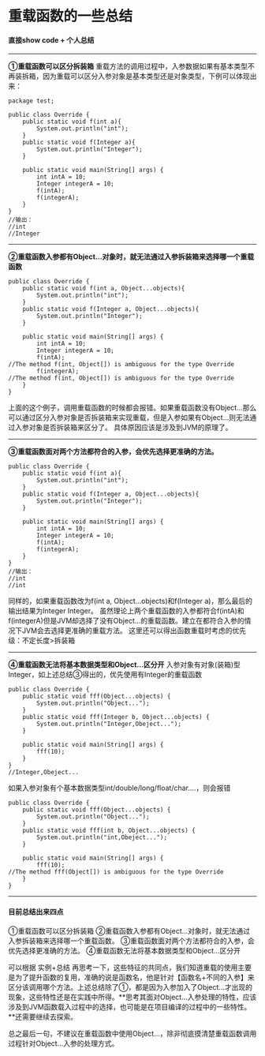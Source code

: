 # 重载函数的一些总结

#### 直接show code + 个人总结

----------

**①重载函数可以区分拆装箱**
重载方法的调用过程中，入参数据如果有基本类型不再装拆箱，因为重载可以区分入参对象是基本类型还是对象类型，下例可以体现出来：
```
package test;

public class Override {
	public static void f(int a){
		System.out.println("int");
	}
	public static void f(Integer a){
		System.out.println("Integer");
	}
	
	public static void main(String[] args) {
		int intA = 10;
		Integer integerA = 10;
		f(intA);
		f(integerA);
	}
}
//输出：
//int
//Integer
```

----------

**②重载函数入参都有Object...对象时，就无法通过入参拆装箱来选择哪一个重载函数**

```
public class Override {
	public static void f(int a, Object...objects){
		System.out.println("int");
	}
	public static void f(Integer a, Object...objects){
		System.out.println("Integer");
	}
	
	public static void main(String[] args) {
		int intA = 10;
		Integer integerA = 10;
		f(intA);
//The method f(int, Object[]) is ambiguous for the type Override
		f(integerA);
//The method f(int, Object[]) is ambiguous for the type Override
	}
}
```
上面的这个例子，调用重载函数的时候都会报错。如果重载函数没有Object...那么可以通过区分入参对象是否拆装箱来实现重载，但是入参如果有Object...则无法通过入参对象是否拆装箱来区分了。
具体原因应该是涉及到JVM的原理了。

----------

**③重载函数面对两个方法都符合的入参，会优先选择更准确的方法。**

```
public class Override {
	public static void f(int a){
		System.out.println("int");
	}
	public static void f(Integer a, Object...objects){
		System.out.println("Integer");
	}
	
	public static void main(String[] args) {
		int intA = 10;
		Integer integerA = 10;
		f(intA);
		f(integerA);
	}
}
//输出：
//int
//int
```
同样的，如果重载函数改为f(int a, Object...objects)和f(Integer a)，那么最后的输出结果为Integer Integer。
虽然理论上两个重载函数的入参都符合f(intA)和f(integerA)但是JVM却选择了没有Object...的重载函数。建立在都符合入参的情况下JVM会去选择更准确的重载方法。
这里还可以得出函数重载时考虑的优先级：不定长度>拆装箱

----------

**④重载函数无法将基本数据类型和Object...区分开**
入参对象有对象(装箱)型Integer，如上述总结③得出的，优先使用有Integer的重载函数
```
public class Override {
	public static void fff(Object...objects) {
		System.out.println("Object...");
	}
	public static void fff(Integer b, Object...objects) {
		System.out.println("Integer,Obeject...");
	}
	
	public static void main(String[] args) {
		fff(10);
	}
}
//Integer,Obeject...
```
如果入参对象有个基本数据类型int/double/long/float/char....，则会报错

```
public class Override {
	public static void fff(Object...objects) {
		System.out.println("Object...");
	}
	public static void fff(int b, Object...objects) {
		System.out.println("int,Obeject...");
	}
	
	public static void main(String[] args) {
		fff(10);
//The method fff(Object[]) is ambiguous for the type Override
	}
}
```

----------

#### 目前总结出来四点
①重载函数可以区分拆装箱
②重载函数入参都有Object...对象时，就无法通过入参拆装箱来选择哪一个重载函数。
③重载函数面对两个方法都符合的入参，会优先选择更准确的方法。
④重载函数无法将基本数据类型和Object...区分开


可以根据 实例+总结 再思考一下，这些特征的共同点，我们知道重载的使用主要是为了提升函数的复用，准确的说是函数名，他是针对【函数名+不同的入参】来区分该调用哪个方法。上述总结除了①，都是因为入参加入了Object...才出现的现象，这些特性还是在实践中所得。**思考其面对Object...入参处理的特性，应该涉及到JVM函数载入过程中的选择，也可能是在项目编译的过程中的一些特性。**还需要继续去探索。

总之最后一句，不建议在重载函数中使用Object...，除非彻底摸清楚重载函数调用过程针对Object...入参的处理方式。


